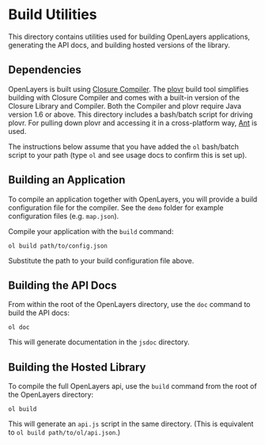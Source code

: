# Build Utilities

This directory contains utilities used for building OpenLayers applications, 
generating the API docs, and building hosted versions of the library.

## Dependencies

OpenLayers is built using [Closure Compiler][closure].  The [plovr][plovr] build
tool simplifies building with Closure Compiler and comes with a built-in version
of the Closure Library and Compiler.  Both the Compiler and plovr require Java
version 1.6 or above.  This directory includes a bash/batch script for driving
plovr.  For pulling down plovr and accessing it in a cross-platform way,
[Ant][ant] is used.

The instructions below assume that you have added the `ol` bash/batch script to
your path (type `ol` and see usage docs to confirm this is set up).

[closure]: https://developers.google.com/closure/compiler/
[plovr]: http://plovr.com/
[ant]: http://ant.apache.org/

## Building an Application

To compile an application together with OpenLayers, you will provide a build
configuration file for the compiler.  See the `demo` folder for example 
configuration files (e.g. `map.json`).

Compile your application with the `build` command:

    ol build path/to/config.json

Substitute the path to your build configuration file above.

## Building the API Docs

From within the root of the OpenLayers directory, use the `doc` command to build
the API docs:

    ol doc

This will generate documentation in the `jsdoc` directory.

## Building the Hosted Library

To compile the full OpenLayers api, use the `build` command from the root of the
OpenLayers directory:

    ol build

This will generate an `api.js` script in the same directory.  (This is equivalent to `ol build path/to/ol/api.json`.)

